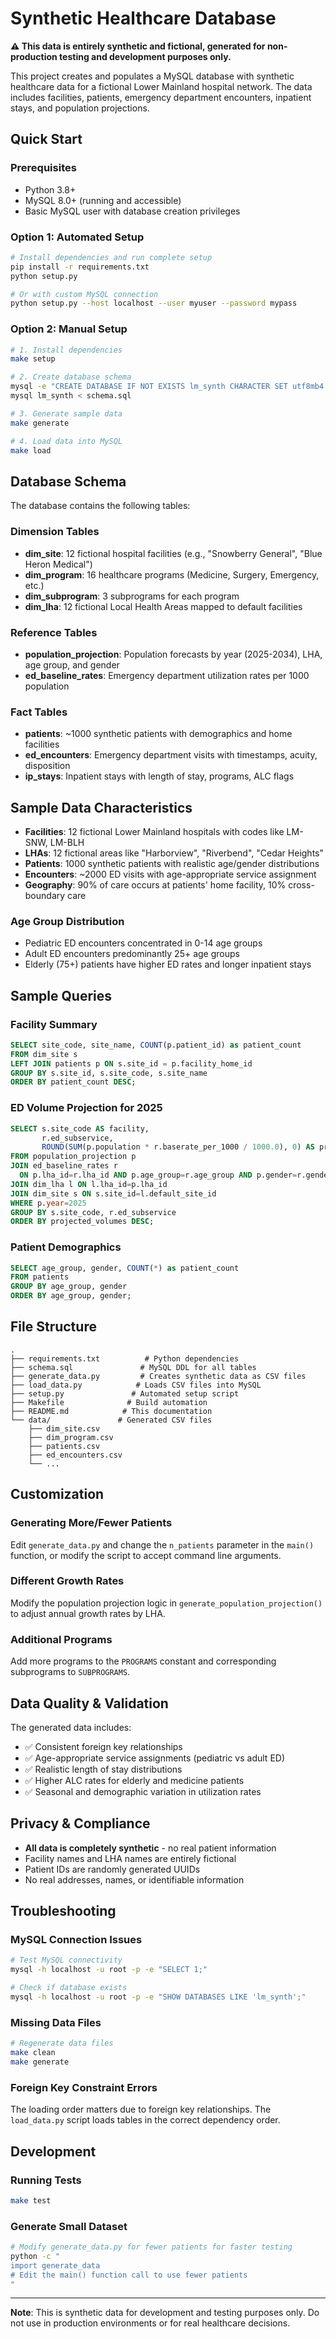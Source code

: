 # Synthetic Healthcare Database

**⚠️ This data is entirely synthetic and fictional, generated for non-production testing and development purposes only.**

This project creates and populates a MySQL database with synthetic healthcare data for a fictional Lower Mainland hospital network. The data includes facilities, patients, emergency department encounters, inpatient stays, and population projections.

## Quick Start

### Prerequisites
- Python 3.8+
- MySQL 8.0+ (running and accessible)
- Basic MySQL user with database creation privileges

### Option 1: Automated Setup
```bash
# Install dependencies and run complete setup
pip install -r requirements.txt
python setup.py

# Or with custom MySQL connection
python setup.py --host localhost --user myuser --password mypass
```

### Option 2: Manual Setup
```bash
# 1. Install dependencies
make setup

# 2. Create database schema
mysql -e "CREATE DATABASE IF NOT EXISTS lm_synth CHARACTER SET utf8mb4 COLLATE utf8mb4_0900_ai_ci;"
mysql lm_synth < schema.sql

# 3. Generate sample data
make generate

# 4. Load data into MySQL
make load
```

## Database Schema

The database contains the following tables:

### Dimension Tables
- **dim_site**: 12 fictional hospital facilities (e.g., "Snowberry General", "Blue Heron Medical")
- **dim_program**: 16 healthcare programs (Medicine, Surgery, Emergency, etc.)  
- **dim_subprogram**: 3 subprograms for each program
- **dim_lha**: 12 fictional Local Health Areas mapped to default facilities

### Reference Tables
- **population_projection**: Population forecasts by year (2025-2034), LHA, age group, and gender
- **ed_baseline_rates**: Emergency department utilization rates per 1000 population

### Fact Tables
- **patients**: ~1000 synthetic patients with demographics and home facilities
- **ed_encounters**: Emergency department visits with timestamps, acuity, disposition
- **ip_stays**: Inpatient stays with length of stay, programs, ALC flags

## Sample Data Characteristics

- **Facilities**: 12 fictional Lower Mainland hospitals with codes like LM-SNW, LM-BLH
- **LHAs**: 12 fictional areas like "Harborview", "Riverbend", "Cedar Heights"
- **Patients**: 1000 synthetic patients with realistic age/gender distributions
- **Encounters**: ~2000 ED visits with age-appropriate service assignment
- **Geography**: 90% of care occurs at patients' home facility, 10% cross-boundary care

### Age Group Distribution
- Pediatric ED encounters concentrated in 0-14 age groups
- Adult ED encounters predominantly 25+ age groups  
- Elderly (75+) patients have higher ED rates and longer inpatient stays

## Sample Queries

### Facility Summary
```sql
SELECT site_code, site_name, COUNT(p.patient_id) as patient_count
FROM dim_site s
LEFT JOIN patients p ON s.site_id = p.facility_home_id  
GROUP BY s.site_id, s.site_code, s.site_name
ORDER BY patient_count DESC;
```

### ED Volume Projection for 2025
```sql
SELECT s.site_code AS facility,
       r.ed_subservice,
       ROUND(SUM(p.population * r.baserate_per_1000 / 1000.0), 0) AS projected_volumes
FROM population_projection p
JOIN ed_baseline_rates r
  ON p.lha_id=r.lha_id AND p.age_group=r.age_group AND p.gender=r.gender
JOIN dim_lha l ON l.lha_id=p.lha_id
JOIN dim_site s ON s.site_id=l.default_site_id
WHERE p.year=2025
GROUP BY s.site_code, r.ed_subservice
ORDER BY projected_volumes DESC;
```

### Patient Demographics
```sql
SELECT age_group, gender, COUNT(*) as patient_count
FROM patients 
GROUP BY age_group, gender
ORDER BY age_group, gender;
```

## File Structure

```
.
├── requirements.txt          # Python dependencies
├── schema.sql               # MySQL DDL for all tables
├── generate_data.py         # Creates synthetic data as CSV files
├── load_data.py            # Loads CSV files into MySQL
├── setup.py               # Automated setup script
├── Makefile              # Build automation
├── README.md            # This documentation
└── data/               # Generated CSV files
    ├── dim_site.csv
    ├── dim_program.csv
    ├── patients.csv
    ├── ed_encounters.csv
    └── ...
```

## Customization

### Generating More/Fewer Patients
Edit `generate_data.py` and change the `n_patients` parameter in the `main()` function, or modify the script to accept command line arguments.

### Different Growth Rates
Modify the population projection logic in `generate_population_projection()` to adjust annual growth rates by LHA.

### Additional Programs
Add more programs to the `PROGRAMS` constant and corresponding subprograms to `SUBPROGRAMS`.

## Data Quality & Validation

The generated data includes:
- ✅ Consistent foreign key relationships
- ✅ Age-appropriate service assignments (pediatric vs adult ED)
- ✅ Realistic length of stay distributions
- ✅ Higher ALC rates for elderly and medicine patients
- ✅ Seasonal and demographic variation in utilization rates

## Privacy & Compliance

- **All data is completely synthetic** - no real patient information
- Facility names and LHA names are entirely fictional
- Patient IDs are randomly generated UUIDs
- No real addresses, names, or identifiable information

## Troubleshooting

### MySQL Connection Issues
```bash
# Test MySQL connectivity
mysql -h localhost -u root -p -e "SELECT 1;"

# Check if database exists
mysql -h localhost -u root -p -e "SHOW DATABASES LIKE 'lm_synth';"
```

### Missing Data Files
```bash
# Regenerate data files
make clean
make generate
```

### Foreign Key Constraint Errors
The loading order matters due to foreign key relationships. The `load_data.py` script loads tables in the correct dependency order.

## Development

### Running Tests
```bash
make test
```

### Generate Small Dataset
```bash
# Modify generate_data.py for fewer patients for faster testing
python -c "
import generate_data
# Edit the main() function call to use fewer patients
"
```

---

**Note**: This is synthetic data for development and testing purposes only. Do not use in production environments or for real healthcare decisions.